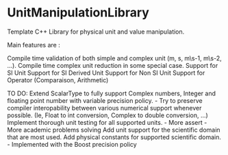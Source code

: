 UnitManipulationLibrary
=======================

Template C++ Library for physical unit and value manipulation. 

Main features are : 

Compile time validation of both simple and complex unit (m, s, m\s-1, m\s-2, ...). 
Compile time complex unit reduction in some special case. 
Support for SI Unit
Support for SI Derived Unit
Support for Non SI Unit
Support for Operator (Comparaison, Arithmetic)

TO DO: 
Extend ScalarType to fully support Complex numbers, Integer and floating point number with variable precision policy.
	- Try to preserve compiler interopability between various numerical support whenever possible. (Ie, Float to int conversion, Complex to double conversion, ...)
Implement thorough unit testing for all supported units.
	- More assert
	- More academic problems solving
Add unit support for the scientific domain that are most used.
Add physical constants for supported scientific domain.
	- Implemented with the Boost precision policy

